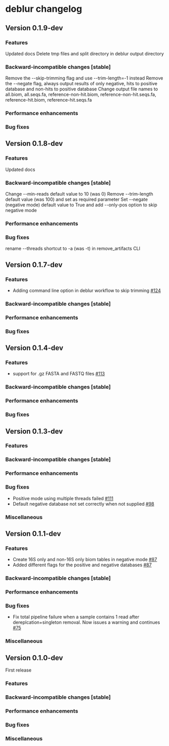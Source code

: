 # deblur changelog

## Version 0.1.9-dev
### Features
Updated docs
Delete tmp files and split directory in deblur output directory

### Backward-incompatible changes [stable]
Remove the --skip-trimming flag and use --trim-length=-1 instead
Remove the --negate flag, always output results of only negative, hits to positive database and non-hits to positive database
Change output file names to all.biom, all.seqs.fa, reference-non-hit.biom, reference-non-hit.seqs.fa, reference-hit.biom, reference-hit.seqs.fa

### Performance enhancements

### Bug fixes


## Version 0.1.8-dev
### Features
Updated docs

### Backward-incompatible changes [stable]
Change --min-reads default value to 10 (was 0)
Remove --trim-length default value (was 100) and set as required parameter
Set --negate (negative mode) default value to True and add --only-pos option to skip negative mode

### Performance enhancements

### Bug fixes
rename --threads shortcut to -a (was -t) in remove_artifacts CLI


## Version 0.1.7-dev
### Features
* Adding command line option in deblur workflow to skip trimming [#124](https://github.com/biocore/deblur/pull/124)

### Backward-incompatible changes [stable]

### Performance enhancements

### Bug fixes


## Version 0.1.4-dev
### Features
* support for .gz FASTA and FASTQ files [#113](https://github.com/biocore/deblur/pull/113)

### Backward-incompatible changes [stable]

### Performance enhancements

### Bug fixes


## Version 0.1.3-dev
### Features

### Backward-incompatible changes [stable]

### Performance enhancements

### Bug fixes
* Positive mode using multiple threads failed [#111](https://github.com/biocore/deblur/pull/111)
* Default negative database not set correctly when not supplied [#98](https://github.com/biocore/deblur/pull/98)

### Miscellaneous


## Version 0.1.1-dev
### Features
* Create 16S only and non-16S only biom tables in negative mode [#87](https://github.com/biocore/deblur/pull/87)
* Added different flags for the positive and negative databases [#87](https://github.com/biocore/deblur/pull/87)

### Backward-incompatible changes [stable]

### Performance enhancements

### Bug fixes
* Fix total pipeline failure when a sample contains 1 read after dereplcation+singleton removal. Now issues a warning and continues [#75](https://github.com/biocore/deblur/issues/75)

### Miscellaneous

## Version 0.1.0-dev
First release

### Features

### Backward-incompatible changes [stable]

### Performance enhancements

### Bug fixes

### Miscellaneous
